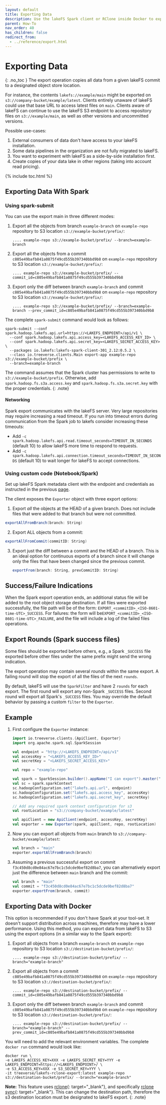 ```yaml
---
layout: default
title: Exporting Data
description: Use the lakeFS Spark client or RClone inside Docker to export a lakeFS commit to the object store.
parent: How-To
nav_order: 40
has_children: false
redirect_from: 
  - ../reference/export.html
---
```


# Exporting Data
{: .no_toc }
The export operation copies all data from a given lakeFS commit to
a designated object store location.

For instance, the contents `lakefs://example/main` might be exported on
`s3://company-bucket/example/latest`. Clients entirely unaware of lakeFS could use that
base URL to access latest files on `main`. Clients aware of lakeFS can continue to use
the lakeFS S3 endpoint to access repository files on `s3://example/main`, as well as
other versions and uncommitted versions.

Possible use-cases:
1. External consumers of data don't have access to your lakeFS installation.
1. Some data pipelines in the organization are not fully migrated to lakeFS.
1. You want to experiment with lakeFS as a side-by-side installation first.
1. Create copies of your data lake in other regions (taking into account read pricing).

{% include toc.html %}

## Exporting Data With Spark 

### Using spark-submit
You can use the export main in three different modes:

1. Export all the objects from branch `example-branch` on `example-repo` repository to S3 location `s3://example-bucket/prefix/`:

   ```shell
   .... example-repo s3://example-bucket/prefix/ --branch=example-branch
   ```


1. Export all the objects from a commit `c805e49bafb841a0875f49cd555b397340bbd9b8` on `example-repo` repository to S3 location `s3://example-bucket/prefix/`:

   ```shell
   .... example-repo s3://example-bucket/prefix/ --commit_id=c805e49bafb841a0875f49cd555b397340bbd9b8
   ```

1. Export only the diff between branch `example-branch` and commit `c805e49bafb841a0875f49cd555b397340bbd9b8`
   on `example-repo` repository to S3 location `s3://example-bucket/prefix/`:

   ```shell
   .... example-repo s3://example-bucket/prefix/ --branch=example-branch --prev_commit_id=c805e49bafb841a0875f49cd555b397340bbd9b8
   ```

The complete `spark-submit` command would look as follows:

```shell
spark-submit --conf spark.hadoop.lakefs.api.url=https://<LAKEFS_ENDPOINT>/api/v1 \
  --conf spark.hadoop.lakefs.api.access_key=<LAKEFS_ACCESS_KEY_ID> \
  --conf spark.hadoop.lakefs.api.secret_key=<LAKEFS_SECRET_ACCESS_KEY> \
  --packages io.lakefs:lakefs-spark-client-301_2.12:0.5.2 \
  --class io.treeverse.clients.Main export-app example-repo s3://example-bucket/prefix \
  --branch=example-branch
```

The command assumes that the Spark cluster has permissions to write to `s3://example-bucket/prefix`.
Otherwise, add `spark.hadoop.fs.s3a.access.key` and `spark.hadoop.fs.s3a.secret.key` with the proper credentials.
{: .note}

#### Networking

Spark export communicates with the lakeFS server.  Very large repositories
may require increasing a read timeout.  If you run into timeout errors
during communication from the Spark job to lakefs consider increasing these
timeouts:

* Add `-c spark.hadoop.lakefs.api.read.timeout_seconds=TIMEOUT_IN_SECONDS`
  (default 10) to allow lakeFS more time to respond to requests.
* Add `-c
  spark.hadoop.lakefs.api.connection.timeout_seconds=TIMEOUT_IN_SECONDS`
  (default 10) to wait longer for lakeFS to accept connections.

### Using custom code (Notebook/Spark)
Set up lakeFS Spark metadata client with the endpoint and credentials as instructed in the previous [page](./spark-client.md).

The client exposes the `Exporter` object with three export options:

1. Export *all* the objects at the HEAD of a given branch. Does not include
files that were added to that branch but were not committed.

```scala
exportAllFromBranch(branch: String)
```

2. Export ALL objects from a commit:

```scala
exportAllFromCommit(commitID: String)
```

3. Export just the diff between a commit and the HEAD of a branch.
   This is an ideal option for continuous exports of a branch since it will change only the files
   that have been changed since the previous commit.

   ```scala
   exportFrom(branch: String, prevCommitID: String)
   ```

## Success/Failure Indications

When the Spark export operation ends, an additional status file will be added to the root
object storage destination.
If all files were exported successfully, the file path will be of the form: `EXPORT_<commitID>_<ISO-8601-time-UTC>_SUCCESS`.
For failures: the form will be`EXPORT_<commitID>_<ISO-8601-time-UTC>_FAILURE`, and the file will include a log of the failed files operations.

## Export Rounds (Spark success files)
Some files should be exported before others, e.g., a Spark `_SUCCESS` file exported before other files under
the same prefix might send the wrong indication.

The export operation may contain several *rounds* within the same export.
A failing round will stop the export of all the files of the next `rounds`.

By default, lakeFS will use the `SparkFilter` and have 2 `rounds` for each export.
The first round will export any non-Spark `_SUCCESS` files. Second round will export all Spark's `_SUCCESS` files.
You may override the default behavior by passing a custom `filter` to the `Exporter`.  

## Example

1. First configure the `Exporter` instance:

   ```scala
   import io.treeverse.clients.{ApiClient, Exporter}
   import org.apache.spark.sql.SparkSession

   val endpoint = "http://<LAKEFS_ENDPOINT>/api/v1"
   val accessKey = "<LAKEFS_ACCESS_KEY_ID>"
   val secretKey = "<LAKEFS_SECRET_ACCESS_KEY>"

   val repo = "example-repo"

   val spark = SparkSession.builder().appName("I can export").master("local").getOrCreate()
   val sc = spark.sparkContext
   sc.hadoopConfiguration.set("lakefs.api.url", endpoint)
   sc.hadoopConfiguration.set("lakefs.api.access_key", accessKey)
   sc.hadoopConfiguration.set("lakefs.api.secret_key", secretKey)

   // Add any required spark context configuration for s3
   val rootLocation = "s3://company-bucket/example/latest"

   val apiClient = new ApiClient(endpoint, accessKey, secretKey)
   val exporter = new Exporter(spark, apiClient, repo, rootLocation)
   ```

1. Now you can export all objects from `main` branch to `s3://company-bucket/example/latest`:

   ```scala
   val branch = "main"
   exporter.exportAllFromBranch(branch)
   ```

1. Assuming a previous successful export on commit `f3c450d8cd0e84ac67e7bc1c5dcde9bef82d8ba7`,
you can alternatively export just the difference between `main` branch and the commit:

   ```scala
   val branch = "main"
   val commit = "f3c450d8cd0e84ac67e7bc1c5dcde9bef82d8ba7"
   exporter.exportFrom(branch, commit)
   ```

## Exporting Data with Docker

This option is recommended if you don't have Spark at your tool-set.
It doesn't support distribution across machines, therefore may have a lower performance. 
Using this method, you can export data from lakeFS to S3 using the export options (in a similar way to the Spark export):

1. Export all objects from a branch `example-branch` on `example-repo` repository to S3 location `s3://destination-bucket/prefix/`:

   ```shell
   .... example-repo s3://destination-bucket/prefix/ --branch="example-branch"
   ```


1. Export all objects from a commit `c805e49bafb841a0875f49cd555b397340bbd9b8` on `example-repo` repository to S3 location `s3://destination-bucket/prefix/`:

   ```shell
   .... example-repo s3://destination-bucket/prefix/ --commit_id=c805e49bafb841a0875f49cd555b397340bbd9b8
   ```


1. Export only the diff between branch `example-branch` and commit `c805e49bafb841a0875f49cd555b397340bbd9b8`
   on `example-repo` repository to S3 location `s3://destination-bucket/prefix/`:

   ```shell
   .... example-repo s3://destination-bucket/prefix/ --branch="example-branch" --prev_commit_id=c805e49bafb841a0875f49cd555b397340bbd9b8
   ```

You will need to add the relevant environment variables.
The complete `docker run` command would look like:

```shell 
docker run \
-e LAKEFS_ACCESS_KEY=XXX -e LAKEFS_SECRET_KEY=YYY -e LAKEFS_ENDPOINT=https://<LAKEFS_ENDPOINT>/ \
-e S3_ACCESS_KEY=XXX -e S3_SECRET_KEY=YYY \
-it treeverse/lakefs-rclone-export:latest example-repo s3://destination-bucket/prefix/ --branch="example-branch"
``` 

**Note:** This feature uses [rclone](https://rclone.org/){: target="_blank"},
and specifically [rclone sync](https://rclone.org/commands/rclone_sync/){: target="_blank"}. This can change the destination path, therefore the s3 destination location must be designated to lakeFS export.
{: .note}
